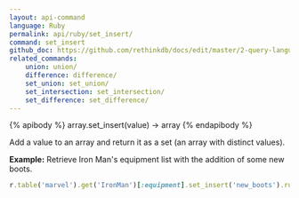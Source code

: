 ```yaml
---
layout: api-command 
language: Ruby
permalink: api/ruby/set_insert/
command: set_insert 
github_doc: https://github.com/rethinkdb/docs/edit/master/2-query-language/api/ruby/document-manipulation/set_insert.md
related_commands:
    union: union/
    difference: difference/
    set_union: set_union/
    set_intersection: set_intersection/
    set_difference: set_difference/
---
```


{% apibody %}
array.set_insert(value) &rarr; array
{% endapibody %}

Add a value to an array and return it as a set (an array with distinct values).

__Example:__ Retrieve Iron Man's equipment list with the addition of some new boots.

```rb
r.table('marvel').get('IronMan')[:equipment].set_insert('new_boots').run(conn)
```


